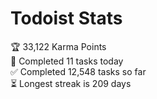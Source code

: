 
# Todoist Stats

<!-- TODO-IST:START -->
🏆  33,122 Karma Points           
🌸  Completed 11 tasks today           
✅  Completed 12,548 tasks so far           
⏳  Longest streak is 209 days
<!-- TODO-IST:END -->
